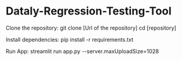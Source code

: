 # Dataly-Regression-Testing-Tool

Clone the repository: 
git clone [Url of the repository]
cd [repository]

Install dependencies: 
pip install -r requirements.txt


Run App: 
streamlit run app.py --server.maxUploadSize=1028
